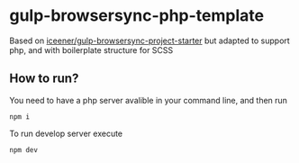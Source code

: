 # gulp-browsersync-php-template
Based on [iceener/gulp-browsersync-project-starter](https://github.com/iceener/gulp-browsersync-project-starter) but adapted to support php, and with boilerplate structure for SCSS

## How to run?
You need to have a php server avalible in your command line, and then run
```
npm i
```

To run develop server execute
```
npm dev
```